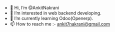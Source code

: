 - 👋 Hi, I’m @AnkitNakrani
- 👀 I’m interested in web backend developing.
- 🌱 I’m currently learning Odoo(Openerp).
- 📫 How to reach me :- ankit7nakrani@gmail.com

<!---
AnkitNakrani/AnkitNakrani is a ✨ special ✨ repository because its `README.md` (this file) appears on your GitHub profile.
You can click the Preview link to take a look at your changes.
--->
